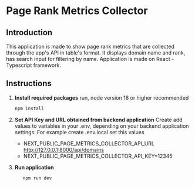 # Page Rank Metrics Collector

## Introduction

This application is made to show page rank metrics that are collected through the app's API in table's format.
It displays domain name and rank, has search input for filtering by name. 
Application is made on React - Typescript framework.


## Instructions

1. **Install required packages**
      run, node version 18 or higher recommended
      ```bash
      npm install
      ```

2. **Set API Key and URL obtained from backend application**
      Create add values to  variables in your  .env, depending on your backend application settings:
      For example create .env.local set this values

    - NEXT_PUBLIC_PAGE_METRICS_COLLECTOR_API_URL http://127.0.0.1:8000/api/domains
    - NEXT_PUBLIC_PAGE_METRICS_COLLECTOR_API_KEY=12345

3. **Run application**

      ```bash
         npm run dev
      ```
